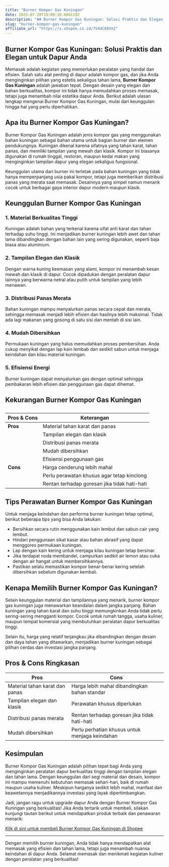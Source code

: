 ```yaml
---
title: "Burner Kompor Gas Kuningan"
date: 2025-07-20T19:09:10.666119Z
description: "## Burner Kompor Gas Kuningan: Solusi Praktis dan Elegan untuk Dapur Anda..."
slug: "burner-kompor-gas-kuningan"
affiliate_url: "https://s.shopee.co.id/7V44C68VX2"
---
```

## Burner Kompor Gas Kuningan: Solusi Praktis dan Elegan untuk Dapur Anda

Memasak adalah kegiatan yang memerlukan peralatan yang handal dan efisien. Salah satu alat penting di dapur adalah kompor gas, dan jika Anda menginginkan pilihan yang estetis sekaligus tahan lama, **Burner Kompor Gas Kuningan** adalah jawaban tepat. Dengan desain yang elegan dan bahan berkualitas, kompor ini tidak hanya memudahkan proses memasak, tetapi juga menambah nilai estetika dapur Anda. Berikut adalah ulasan lengkap mengenai Burner Kompor Gas Kuningan, mulai dari keunggulan hingga hal yang perlu diperhatikan.

## Apa itu Burner Kompor Gas Kuningan?

Burner Kompor Gas Kuningan adalah jenis kompor gas yang menggunakan bahan kuningan sebagai bahan utama untuk bagian burner dan elemen pendukungnya. Kuningan dikenal karena sifatnya yang tahan karat, tahan panas, dan memiliki tampilan yang mewah dan klasik. Kompor ini biasanya digunakan di rumah tinggal, restoran, maupun kedai makan yang menginginkan tampilan dapur yang elegan sekaligus fungsional.

Keunggulan utama dari burner ini terletak pada bahan kuningan yang tidak hanya memperpanjang usia pakai kompor, tetapi juga memberikan distribusi panas yang merata saat memasak. Desainnya yang simpel namun menarik cocok untuk berbagai gaya interior dapur modern maupun klasik.

## Keunggulan Burner Kompor Gas Kuningan

### 1. Material Berkualitas Tinggi

Kuningan adalah bahan yang terkenal karena sifat anti karat dan tahan terhadap suhu tinggi. Ini menjadikan burner kuningan lebih awet dan tahan lama dibandingkan dengan bahan lain yang sering digunakan, seperti baja biasa atau aluminium.

### 2. Tampilan Elegan dan Klasik

Dengan warna kuning keemasan yang alami, kompor ini menambah kesan mewah dan klasik di dapur. Cocok dipadukan dengan peralatan dapur lainnya yang berwarna netral atau putih untuk tampilan yang lebih menawan.

### 3. Distribusi Panas Merata

Bahan kuningan mampu menyalurkan panas secara cepat dan merata, sehingga memasak menjadi lebih efisien dan hasilnya lebih maksimal. Tidak ada lagi makanan yang gosong di satu sisi dan mentah di sisi lain.

### 4. Mudah Dibersihkan

Permukaan kuningan yang halus memudahkan proses pembersihan. Anda cukup menyikat dengan lap kain lembab dan sedikit sabun untuk menjaga keindahan dan kilau material kuningan.

### 5. Efisiensi Energi

Burner kuningan dapat menyalurkan gas dengan optimal sehingga pembakaran lebih efisien dan penggunaan gas dapat dihemat.

## Kekurangan Burner Kompor Gas Kuningan

## 
| **Pros & Cons** | **Keterangan**                        |
|------------------|-------------------------------------|
| **Pros**       | Material tahan karat dan panas        |
|                  | Tampilan elegan dan klasik            |
|                  | Distribusi panas merata               |
|                  | Mudah dibersihkan                     |
|                  | Efisiensi penggunaan gas             |
| **Cons**        | Harga cenderung lebih mahal        |
|                  | Perlu perawatan khusus agar tetap kinclong |
|                  | Rentan terhadap goresan jika tidak hati-hati  |

## Tips Perawatan Burner Kompor Gas Kuningan

Untuk menjaga keindahan dan performa burner kuningan tetap optimal, berikut beberapa tips yang bisa Anda lakukan:

- Bersihkan secara rutin menggunakan kain lembut dan sabun cair yang lembut.
- Hindari penggunaan sikat kasar atau bahan abrasif yang dapat menggores permukaan kuningan.
- Lap dengan kain kering untuk menjaga kilau kuningan tetap bersinar.
- Jika terdapat noda membandel, campurkan sedikit air lemon atau cuka dengan air hangat untuk membersihkannya.
- Pastikan selalu memastikan kompor benar-benar kering setelah dibersihkan sebelum digunakan kembali.

## Kenapa Memilih Burner Kompor Gas Kuningan?

Selain keunggulan material dan tampilannya yang menarik, burner kompor gas kuningan juga menawarkan keandalan dalam jangka panjang. Bahan kuningan yang tahan karat dan suhu tinggi memungkinkan Anda tidak perlu sering-sering mengganti kompor. Cocok untuk rumah tangga, usaha kuliner, maupun tempat komersial yang membutuhkan peralatan dapur berkualitas tinggi.

Selain itu, harga yang relatif terjangkau jika dibandingkan dengan desain dan daya tahan yang ditawarkan, menjadikan burner kuningan sebagai pilihan cerdas dan investasi jangka panjang.

## Pros & Cons Ringkasan

| **Pros** | **Cons** |
|------------|--------------|
| Material tahan karat dan panas | Harga lebih mahal dibandingkan bahan standar |
| Tampilan elegan dan klasik | Perawatan khusus diperlukan |
| Distribusi panas merata | Rentan terhadap goresan jika tidak hati-hati |
| Mudah dibersihkan | Perlu perhatian khusus untuk menjaga keindahan |

## Kesimpulan

Burner Kompor Gas Kuningan adalah pilihan tepat bagi Anda yang menginginkan peralatan dapur berkualitas tinggi dengan tampilan elegan dan tahan lama. Dengan keunggulan dari segi material dan desain, kompor ini mampu memenuhi kebutuhan memasak sehari-hari, baik di rumah maupun usaha kuliner. Meskipun harganya sedikit lebih mahal, manfaat dan keawetannya menjadikannya investasi yang layak dipertimbangkan.

Jadi, jangan ragu untuk upgrade dapur Anda dengan Burner Kompor Gas Kuningan yang berkualitas! Jika Anda tertarik untuk membeli, silakan kunjungi tautan berikut untuk mendapatkan produk terbaik dan penawaran menarik:

[Klik di sini untuk membeli Burner Kompor Gas Kuningan di Shopee](https://s.shopee.co.id/7V44C68VX2)

---

Dengan memilih burner kuningan, Anda tidak hanya mendapatkan alat memasak yang efisien dan tahan lama, tetapi juga menambah nuansa keindahan di dapur Anda. Selamat memasak dan menikmati kegiatan kuliner dengan peralatan yang berkualitas!